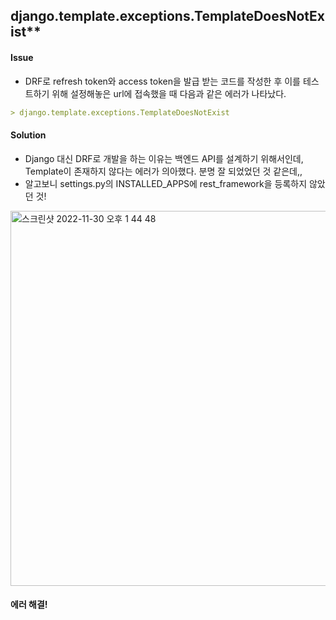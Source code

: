 
## django.template.exceptions.TemplateDoesNotExist**

#### Issue

- DRF로 refresh token와 access token을 발급 받는 코드를 작성한 후 이를 테스트하기 위해 설정해놓은 url에 접속했을 때 다음과 같은 에러가 나타났다. 

```markdown
> django.template.exceptions.TemplateDoesNotExist
```



#### Solution

- Django 대신 DRF로 개발을 하는 이유는 백엔드 API를 설계하기 위해서인데, Template이 존재하지 않다는 에러가 의아했다. 분명 잘 되었었던 것 같은데,,
- 알고보니 settings.py의 INSTALLED_APPS에 rest_framework을 등록하지 않았던 것!

<img width="600" alt="스크린샷 2022-11-30 오후 1 44 48" src="https://user-images.githubusercontent.com/91196025/204710267-db2ed53a-e9a4-46db-a841-7ee5c21a7536.png">



#### **에러 해결!**
